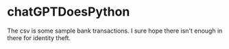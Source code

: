 # chatGPTDoesPython
The csv is some sample bank transactions. I sure hope there isn't enough in there for identity theft.
